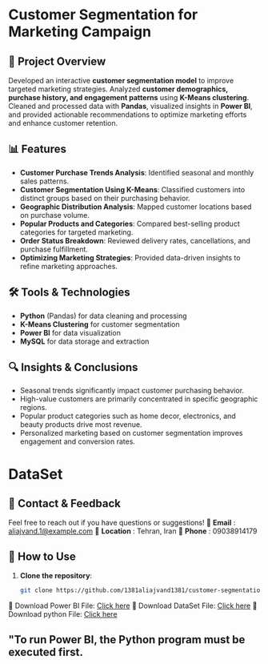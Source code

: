 # Customer Segmentation for Marketing Campaign

## 📌 Project Overview
Developed an interactive **customer segmentation model** to improve targeted marketing strategies. Analyzed **customer demographics, purchase history, and engagement patterns** using **K-Means clustering**. Cleaned and processed data with **Pandas**, visualized insights in **Power BI**, and provided actionable recommendations to optimize marketing efforts and enhance customer retention.

## 📊 Features
- **Customer Purchase Trends Analysis**: Identified seasonal and monthly sales patterns.
- **Customer Segmentation Using K-Means**: Classified customers into distinct groups based on their purchasing behavior.
- **Geographic Distribution Analysis**: Mapped customer locations based on purchase volume.
- **Popular Products and Categories**: Compared best-selling product categories for targeted marketing.
- **Order Status Breakdown**: Reviewed delivery rates, cancellations, and purchase fulfillment.
- **Optimizing Marketing Strategies**: Provided data-driven insights to refine marketing approaches.

## 🛠 Tools & Technologies
- **Python** (Pandas) for data cleaning and processing  
- **K-Means Clustering** for customer segmentation  
- **Power BI** for data visualization  
- **MySQL** for data storage and extraction  

## 🔍 Insights & Conclusions
- Seasonal trends significantly impact customer purchasing behavior.
- High-value customers are primarily concentrated in specific geographic regions.
- Popular product categories such as home decor, electronics, and beauty products drive most revenue.
- Personalized marketing based on customer segmentation improves engagement and conversion rates.

# DataSet


## 📩 Contact & Feedback
Feel free to reach out if you have questions or suggestions! 
📧 **Email** : aliajvand.1@example.com 
📍 **Location** : Tehran, Iran 
📱 **Phone** : 09038914179

## 🚀 How to Use
1. **Clone the repository**:
   ```bash
   git clone https://github.com/1381aliajvand1381/customer-segmentation-marketing.

📂 Download Power BI File: [Click here](https://drive.google.com/file/d/1uO1C1pvSfiYmhJvAPVLO_efejMjKRmlb/view?usp=drive_link)
📂 Download DataSet File: [Click here](https://drive.google.com/file/d/1BFzvxLoTkw60sj48gxA29xgsnw7EyZ1J/view?usp=drive_link)
📂 Download python File: [Click here](https://drive.google.com/file/d/108qsrZyG6J0uKJGsr-6aQ50JZy6CD5GG/view?usp=drive_link)

##  **"To run Power BI, the Python program must be executed first.**